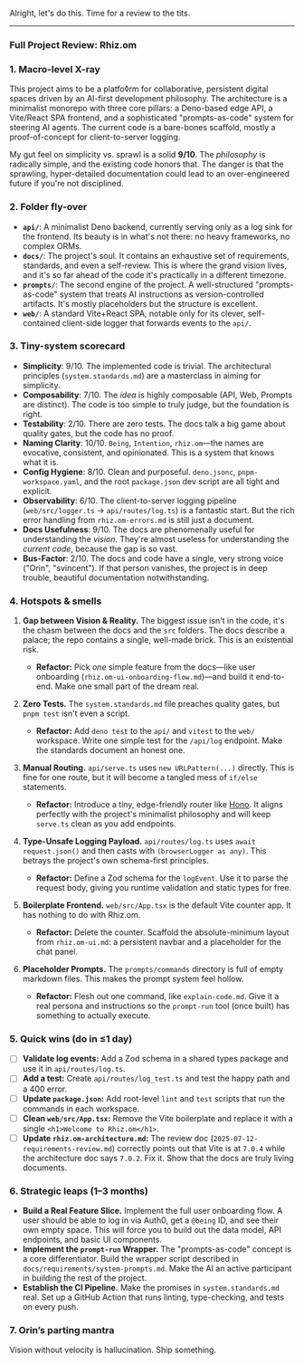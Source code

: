Alright, let's do this. Time for a review to the tits.

***

### **Full Project Review: Rhiz.om**

### 1. Macro-level X-ray

This project aims to be a platfo◊rm for collaborative, persistent digital spaces driven by an AI-first development philosophy. The architecture is a minimalist monorepo with three core pillars: a Deno-based edge API, a Vite/React SPA frontend, and a sophisticated "prompts-as-code" system for steering AI agents. The current code is a bare-bones scaffold, mostly a proof-of-concept for client-to-server logging.

My gut feel on simplicity vs. sprawl is a solid **9/10**. The *philosophy* is radically simple, and the existing code honors that. The danger is that the sprawling, hyper-detailed documentation could lead to an over-engineered future if you're not disciplined.

### 2. Folder fly-over

*   **`api/`**: A minimalist Deno backend, currently serving only as a log sink for the frontend. Its beauty is in what's not there: no heavy frameworks, no complex ORMs.
*   **`docs/`**: The project's soul. It contains an exhaustive set of requirements, standards, and even a self-review. This is where the grand vision lives, and it's so far ahead of the code it's practically in a different timezone.
*   **`prompts/`**: The second engine of the project. A well-structured "prompts-as-code" system that treats AI instructions as version-controlled artifacts. It's mostly placeholders but the structure is excellent.
*   **`web/`**: A standard Vite+React SPA, notable only for its clever, self-contained client-side logger that forwards events to the `api/`.

### 3. Tiny-system scorecard

*   **Simplicity**: 9/10. The implemented code is trivial. The architectural principles (`system.standards.md`) are a masterclass in aiming for simplicity.
*   **Composability**: 7/10. The *idea* is highly composable (API, Web, Prompts are distinct). The code is too simple to truly judge, but the foundation is right.
*   **Testability**: 2/10. There are zero tests. The docs talk a big game about quality gates, but the code has no proof.
*   **Naming Clarity**: 10/10. `Being`, `Intention`, `rhiz.om`—the names are evocative, consistent, and opinionated. This is a system that knows what it is.
*   **Config Hygiene**: 8/10. Clean and purposeful. `deno.jsonc`, `pnpm-workspace.yaml`, and the root `package.json` dev script are all tight and explicit.
*   **Observability**: 6/10. The client-to-server logging pipeline (`web/src/logger.ts` -> `api/routes/log.ts`) is a fantastic start. But the rich error handling from `rhiz.om-errors.md` is still just a document.
*   **Docs Usefulness**: 9/10. The docs are phenomenally useful for understanding the *vision*. They're almost useless for understanding the *current code*, because the gap is so vast.
*   **Bus-Factor**: 2/10. The docs and code have a single, very strong voice ("Orin", "svincent"). If that person vanishes, the project is in deep trouble, beautiful documentation notwithstanding.

### 4. Hotspots & smells

1.  **Gap between Vision & Reality.** The biggest issue isn't in the code, it's the chasm between the docs and the `src` folders. The docs describe a palace; the repo contains a single, well-made brick. This is an existential risk.
    *   **Refactor:** Pick *one* simple feature from the docs—like user onboarding (`rhiz.om-ui-onboarding-flow.md`)—and build it end-to-end. Make one small part of the dream real.

2.  **Zero Tests.** The `system.standards.md` file preaches quality gates, but `pnpm test` isn't even a script.
    *   **Refactor:** Add `deno test` to the `api/` and `vitest` to the `web/` workspace. Write one simple test for the `/api/log` endpoint. Make the standards document an honest one.

3.  **Manual Routing.** `api/serve.ts` uses `new URLPattern(...)` directly. This is fine for one route, but it will become a tangled mess of `if/else` statements.
    *   **Refactor:** Introduce a tiny, edge-friendly router like [Hono](https://hono.dev/). It aligns perfectly with the project's minimalist philosophy and will keep `serve.ts` clean as you add endpoints.

4.  **Type-Unsafe Logging Payload.** `api/routes/log.ts` uses `await request.json()` and then casts with `(browserLogger as any)`. This betrays the project's own schema-first principles.
    *   **Refactor:** Define a Zod schema for the `logEvent`. Use it to parse the request body, giving you runtime validation and static types for free.

5.  **Boilerplate Frontend.** `web/src/App.tsx` is the default Vite counter app. It has nothing to do with Rhiz.om.
    *   **Refactor:** Delete the counter. Scaffold the absolute-minimum layout from `rhiz.om-ui.md`: a persistent navbar and a placeholder for the chat panel.

6.  **Placeholder Prompts.** The `prompts/commands` directory is full of empty markdown files. This makes the prompt system feel hollow.
    *   **Refactor:** Flesh out one command, like `explain-code.md`. Give it a real persona and instructions so the `prompt-run` tool (once built) has something to actually execute.

### 5. Quick wins (do in ≤1 day)

*   [ ] **Validate log events:** Add a Zod schema in a shared types package and use it in `api/routes/log.ts`.
*   [ ] **Add a test:** Create `api/routes/log_test.ts` and test the happy path and a 400 error.
*   [ ] **Update `package.json`:** Add root-level `lint` and `test` scripts that run the commands in each workspace.
*   [ ] **Clean `web/src/App.tsx`:** Remove the Vite boilerplate and replace it with a single `<h1>Welcome to Rhiz.om</h1>`.
*   [ ] **Update `rhiz.om-architecture.md`:** The review doc (`2025-07-12-requirements-review.md`) correctly points out that Vite is at `7.0.4` while the architecture doc says `7.0.2`. Fix it. Show that the docs are truly living documents.

### 6. Strategic leaps (1–3 months)

*   **Build a Real Feature Slice.** Implement the full user onboarding flow. A user should be able to log in via Auth0, get a `@being` ID, and see their own empty space. This will force you to build out the data model, API endpoints, and basic UI components.
*   **Implement the `prompt-run` Wrapper.** The "prompts-as-code" concept is a core differentiator. Build the wrapper script described in `docs/requirements/system-prompts.md`. Make the AI an active participant in building the rest of the project.
*   **Establish the CI Pipeline.** Make the promises in `system.standards.md` real. Set up a GitHub Action that runs linting, type-checking, and tests on every push.

### 7. Orin’s parting mantra

Vision without velocity is hallucination. Ship something.